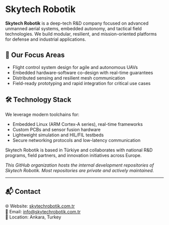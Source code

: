 # Skytech Robotik

**Skytech Robotik** is a deep-tech R&D company focused on advanced unmanned aerial systems, embedded autonomy, and tactical field technologies. We build modular, resilient, and mission-oriented platforms for defense and industrial applications.

## 🧭 Our Focus Areas

- Flight control system design for agile and autonomous UAVs  
- Embedded hardware-software co-design with real-time guarantees  
- Distributed sensing and resilient mesh communication  
- Field-ready prototyping and rapid integration for critical use cases

## 🛠️ Technology Stack

We leverage modern toolchains for:

- Embedded Linux (ARM Cortex-A series), real-time frameworks  
- Custom PCBs and sensor fusion hardware  
- Lightweight simulation and HIL/FIL testbeds  
- Secure networking protocols and low-latency communication

Skytech Robotik is based in Türkiye and collaborates with national R&D programs, field partners, and innovation initiatives across Europe.

_This GitHub organization hosts the internal development repositories of Skytech Robotik. Most repositories are private and actively maintained._

---

## 📬 Contact

🌐 Website: [skytechrobotik.com.tr](https://www.skytechrobotik.com.tr)  
📧 Email: info@skytechrobotik.com.tr  
📍 Location: Ankara, Turkey
